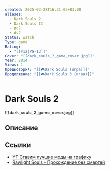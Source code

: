 ```yaml
---
created: 2025-03-28T16:31:03+03:00
aliases:
  - Dark Souls 2
  - Dark Souls II
  - дс2
  - ds2
Status: watch
Type: game
Rating:
  - "[[®️12|PG-13]]"
Cover: "[[dark_souls_2_game_cover.jpg]]"
Year: 2014
Views: 1
Предыстория: "[[🎮Dark Souls (игра)]]"
Продолжение: "[[🎮Dark Souls 3 (игра)]]"
---
```


# Dark Souls 2

![[dark_souls_2_game_cover.jpg]]



## Описание

## Ссылки

 - [YT Ставим лучшие моды на графику](https://youtu.be/d8ZiZNhkzok)
 - [Rawlight Souls - Прохождение без смертей](https://youtu.be/KQueaKzRALA?si=j0iZFnJTFWFgo_Rp)

